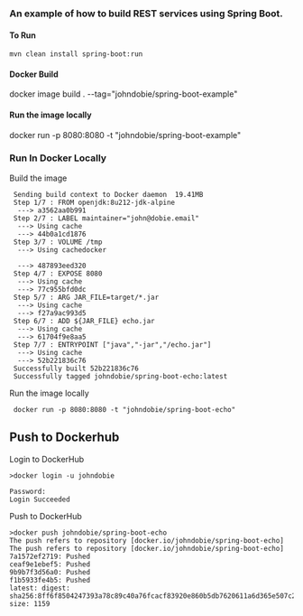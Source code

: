 ### An example of how to build REST services using Spring Boot.

#### To Run
```
mvn clean install spring-boot:run
```

#### Docker Build
docker image build . --tag="johndobie/spring-boot-example"

#### Run the image locally
docker run -p 8080:8080 -t "johndobie/spring-boot-example"    

### Run In Docker Locally
Build the image
``` 
 Sending build context to Docker daemon  19.41MB
 Step 1/7 : FROM openjdk:8u212-jdk-alpine
  ---> a3562aa0b991
 Step 2/7 : LABEL maintainer="john@dobie.email"
  ---> Using cache
  ---> 44b0a1cd1876
 Step 3/7 : VOLUME /tmp
  ---> Using cachedocker
  
  ---> 487893eed320
 Step 4/7 : EXPOSE 8080
  ---> Using cache
  ---> 77c955bfd0dc
 Step 5/7 : ARG JAR_FILE=target/*.jar
  ---> Using cache
  ---> f27a9ac993d5
 Step 6/7 : ADD ${JAR_FILE} echo.jar
  ---> Using cache
  ---> 61704f9e8aa5
 Step 7/7 : ENTRYPOINT ["java","-jar","/echo.jar"]
  ---> Using cache
  ---> 52b221836c76
 Successfully built 52b221836c76
 Successfully tagged johndobie/spring-boot-echo:latest
```

Run the image locally
```
 docker run -p 8080:8080 -t "johndobie/spring-boot-echo"    
```

## Push to Dockerhub
Login to DockerHub
```
>docker login -u johndobie

Password:
Login Succeeded
```

Push to DockerHub
```
>docker push johndobie/spring-boot-echo
The push refers to repository [docker.io/johndobie/spring-boot-echo]
The push refers to repository [docker.io/johndobie/spring-boot-echo]
7a1572ef2719: Pushed
ceaf9e1ebef5: Pushed
9b9b7f3d56a0: Pushed
f1b5933fe4b5: Pushed
latest: digest: sha256:8ff6f8504247393a78c89c40a76fcacf83920e860b5db7620611a6d365e507c2 size: 1159
```
